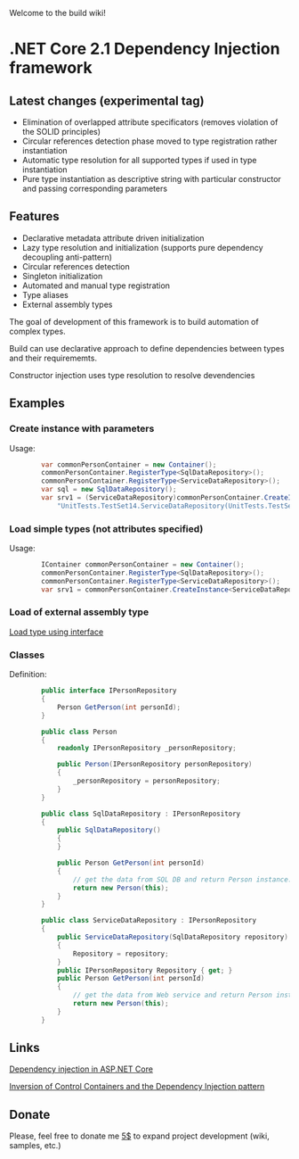 Welcome to the build wiki!

# .NET Core 2.1 Dependency Injection framework

## Latest changes (experimental tag)

* Elimination of overlapped attribute specificators (removes violation of the SOLID principles)
* Circular references detection phase moved to type registration rather instantiation
* Automatic type resolution for all supported types if used in type instantiation
* Pure type instantiation as descriptive string with particular constructor and passing corresponding parameters

## Features

* Declarative metadata attribute driven initialization
* Lazy type resolution and initialization (supports pure dependency decoupling anti-pattern)
* Circular references detection
* Singleton initialization
* Automated and manual type registration
* Type aliases
* External assembly types

The goal of development of this framework is to build automation of complex types.

Build can use declarative approach to define dependencies between types and their requirememts.

Constructor injection uses type resolution to resolve devendencies

## Examples

### Create instance with parameters

Usage:
```c#
        var commonPersonContainer = new Container();
        commonPersonContainer.RegisterType<SqlDataRepository>();
        commonPersonContainer.RegisterType<ServiceDataRepository>();
        var sql = new SqlDataRepository();
        var srv1 = (ServiceDataRepository)commonPersonContainer.CreateInstance(
            "UnitTests.TestSet14.ServiceDataRepository(UnitTests.TestSet14.SqlDataRepository)", sql);
```

### Load simple types (not attributes specified)

Usage:
```c#
        IContainer commonPersonContainer = new Container();
        commonPersonContainer.RegisterType<SqlDataRepository>();
        commonPersonContainer.RegisterType<ServiceDataRepository>();
        var srv1 = commonPersonContainer.CreateInstance<ServiceDataRepository>();
```

### Load of external assembly type

[Load type using interface](https://github.com/hack2root/build/blob/master/Examples/AssemblyLoader/Program.cs)

### Classes

Definition:
```c#
        public interface IPersonRepository
        {
            Person GetPerson(int personId);
        }

        public class Person
        {
            readonly IPersonRepository _personRepository;

            public Person(IPersonRepository personRepository)
            {
                _personRepository = personRepository;
            }
        }

        public class SqlDataRepository : IPersonRepository
        {
            public SqlDataRepository()
            {
            }

            public Person GetPerson(int personId)
            {
                // get the data from SQL DB and return Person instance.
                return new Person(this);
            }
        }

        public class ServiceDataRepository : IPersonRepository
        {
            public ServiceDataRepository(SqlDataRepository repository)
            {
                Repository = repository;
            }
            public IPersonRepository Repository { get; }
            public Person GetPerson(int personId)
            {
                // get the data from Web service and return Person instance.
                return new Person(this);
            }
        }
```

## Links

[Dependency injection in ASP.NET Core](https://docs.microsoft.com/en-us/aspnet/core/fundamentals/dependency-injection?view=aspnetcore-2.1)

[Inversion of Control Containers and the Dependency Injection pattern](https://www.martinfowler.com/articles/injection.html)

## Donate

Please, feel free to donate me [5$](https://www.paypal.me/experimentalworld/5) to expand project development (wiki, samples, etc.)
